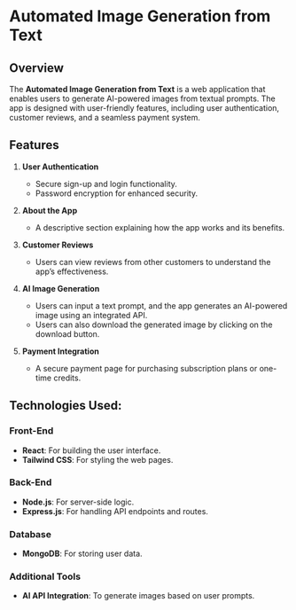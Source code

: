 # Automated Image Generation from Text


## Overview

The **Automated Image Generation from Text** is a web application that enables users 
to generate AI-powered images from textual prompts. The app is designed with user-friendly 
features, including user authentication, customer reviews, and a seamless payment system.



## Features

1. **User Authentication**  
   - Secure sign-up and login functionality.  
   - Password encryption for enhanced security.

2. **About the App**  
   - A descriptive section explaining how the app works and its benefits.

3. **Customer Reviews**  
   - Users can view reviews from other customers to understand the app’s effectiveness.

4. **AI Image Generation**  
   - Users can input a text prompt, and the app generates an AI-powered image using an integrated API.
   - Users can also download the generated image by clicking on the download button.

5. **Payment Integration**  
   - A secure payment page for purchasing subscription plans or one-time credits.



## Technologies Used:

### Front-End
- **React**: For building the user interface.
- **Tailwind CSS**: For styling the web pages.

### Back-End
- **Node.js**: For server-side logic.
- **Express.js**: For handling API endpoints and routes.

### Database
- **MongoDB**: For storing user data.

### Additional Tools
- **AI API Integration**: To generate images based on user prompts.
  
